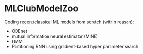 # MLClubModelZoo

Coding recent/classical ML models from scratch (within reason): 

- ODEnet
- mutual information neural estimator (MINE)
- HMM
- Partitioning RNN using gradient-based hyper parameter search
